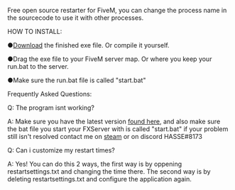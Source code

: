 Free open source restarter for FiveM, you can change the process name in the sourcecode to use it with other processes.

HOW TO INSTALL:

●[Download](https://github.com/MHL1337/Fivem-Auto-Restart/raw/master/Fivem%20auto%20restart.exe) the finished exe file. Or compile it yourself.

●Drag the exe file to your FiveM server map. Or where you keep your run.bat to the server.

●Make sure the run.bat file is called "start.bat"

Frequently Asked Questions:

Q: The program isnt working?

A: Make sure you have the latest version [found here](https://github.com/MHL1337/Fivem-Auto-Restart/raw/master/Fivem%20auto%20restart.exe), and also make sure the bat file you start your FXServer with is called "start.bat" if your problem still isn't resolved contact me on [steam](https://steamcommunity.com/id/omgmhl/) or on discord HASSE#8173

Q: Can i customize my restart times?

A: Yes! You can do this 2 ways, the first way is by oppening restartsettings.txt and changing the time there. The second way is by deleting restartsettings.txt and configure the application again.
